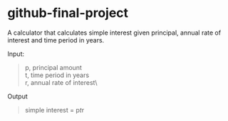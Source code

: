 # github-final-project
A calculator that calculates simple interest given principal, annual rate of interest and time period in years.

Input:
  > p, principal amount\
  > t, time period in years\
  > r, annual rate of interest\

Output
  > simple interest = p*t*r

